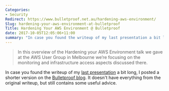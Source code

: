 ```yaml
---
Categories:
- Security
Redirect: https://www.bulletproof.net.au/hardening-aws-environment/
Slug: hardening-your-aws-environment-at-bulletproof
Title: Hardening Your AWS Environment @ Bulletproof
date: 2017-10-05T12:05:06+11:00
summary: "In case you found the writeup of my last presentation a bit long, I posted a shorter version on the Bulletproof blog. It doesn't have everything from the original writeup, but still contains some useful advice."
---
```


> In this overview of the Hardening your AWS Environment talk we gave at the AWS User Group in Melbourne we’re focusing on the monitoring and infrastructure access aspects discussed there.

In case you found the writeup of my [last presentation](/presentations/2017/09/hardening-your-aws-environment/) a bit long, I posted a shorter version on the [Bulletproof blog](https://www.bulletproof.net.au/hardening-aws-environment/). It doesn't have everything from the original writeup, but still contains some useful advice.
